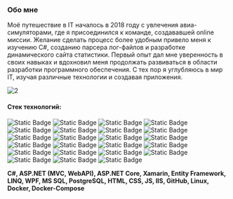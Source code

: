 ### Обо мне
Моё путешествие в IT началось в 2018 году с увлечения авиа-симуляторами, где я присоединился к команде, создававшей online миссии. 
Желание сделать процесс более удобным привело меня к изучению C#, созданию парсера лог-файлов и разработке динамического сайта статистики. 
Первый опыт дал мне уверенность в своих навыках и вдохновил меня продолжать развиваться в области разработки программного обеспечения.
С тех пор я углубляюсь в мир IT, изучая различные технологии и создавая приложения.





![2](https://github.com/user-attachments/assets/080d0fac-50a0-4721-99cb-4dcbc8814974)

#### Стек технологий:
![Static Badge](https://img.shields.io/badge/Middle-C%23-%239553E9?logo=dotnet)
![Static Badge](https://img.shields.io/badge/Middle-ASP.NET%20Core-%239553E9?logo=dotnet)
![Static Badge](https://img.shields.io/badge/Middle-MVC-%239553E9?logo=dotnet)
![Static Badge](https://img.shields.io/badge/Middle-WebAPI-%239553E9?logo=dotnet)
![Static Badge](https://img.shields.io/badge/Middle-Xamarin-%239553E9?logo=dotnet)
![Static Badge](https://img.shields.io/badge/Middle-Entity%20Framework-%239553E9?logo=dotnet)
![Static Badge](https://img.shields.io/badge/Middle-LINQ-%239553E9?logo=dotnet)
![Static Badge](https://img.shields.io/badge/Middle-WPF-%239553E9?logo=dotnet)
![Static Badge](https://img.shields.io/badge/Middle-MVVM-%239553E9?logo=dotnet)
![Static Badge](https://img.shields.io/badge/Middle-PostgreSQL-%239553E9?logo=postgresql&logoColor=white)
![Static Badge](https://img.shields.io/badge/Middle-HTML-%239553E9?logo=html5&logoColor=white)
![Static Badge](https://img.shields.io/badge/Middle-GitHub-%239553E9?logo=github&logoColor=white)
![Static Badge](https://img.shields.io/badge/Middle-Web%20Socket-%239553E9?logo=dotnet)
![Static Badge](https://img.shields.io/badge/Middle-SignalR-%239553E9?logo=dotnet)
![Static Badge](https://img.shields.io/badge/Junior-MS%20SQL-%23F89901?style=plastic)
![Static Badge](https://img.shields.io/badge/Junior%2B-CSS-%23F89901?logo=css3&logoColor=white)
![Static Badge](https://img.shields.io/badge/Junior-JS-%23F89901?logo=javascript&logoColor=white)
![Static Badge](https://img.shields.io/badge/Junior-IIS-%23F89901?style=plastic)
![Static Badge](https://img.shields.io/badge/Junior-Linux-%23F89901?logo=linux&logoColor=white)
![Static Badge](https://img.shields.io/badge/Junior-Docker-%23F89901?logo=docker&logoColor=white)
![Static Badge](https://img.shields.io/badge/Junior-Docker%20Compose-%23F89901?logo=docker&logoColor=white)
![Static Badge](https://img.shields.io/badge/Junior-React%20JS-%23F89901?logo=react&logoColor=white)
![Static Badge](https://img.shields.io/badge/Junior%2B-Leaflet-%23F89901?logo=leaflet&logoColor=white)

**C#, ASP.NET (MVC, WebAPI), ASP.NET Core, Xamarin, Entity Framework, LINQ, WPF, MS SQL, PostgreSQL, HTML, CSS, JS, IIS, GitHub, Linux, Docker, 
Docker-Compose**
